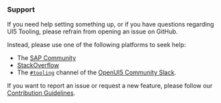 ### Support

If you need help setting something up, or if you have questions regarding UI5 Tooling, please refrain from opening an issue on GitHub. 

Instead, please use one of the following platforms to seek help:

* The [SAP Community](https://answers.sap.com/topics/ui5-tooling.html)
* [StackOverflow](http://stackoverflow.com/questions/tagged/ui5-tooling)
* The [`#tooling`](https://openui5.slack.com/archives/C0A7QFN6B) channel of the [OpenUI5 Community Slack](https://join.slack.com/t/openui5/shared_invite/zt-1q128gn3p-JeZTi9XCpPxW8kBohSgqnw).

If you want to report an issue or request a new feature, please follow our [Contribution Guidelines](https://github.com/SAP/ui5-tooling/blob/main/CONTRIBUTING.md#-feature-requests).
